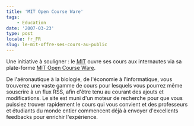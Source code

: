```yaml
---
title: 'MIT Open Course Ware'
tags:
    - Education
date: '2007-03-23'
type: post
locale: fr_FR
slug: le-mit-offre-ses-cours-au-public
---
```


Une initiative à souligner&nbsp;: le <abbr lang="en" title="Massachusetts Institute Of Technology">MIT</abbr> ouvre ses cours aux internautes via sa plate-forme [MIT Open Course Ware](http://ocw.mit.edu/index.htm).

<!-- more -->

De l'aéronautique à la biologie, de l'économie à l'informatique, vous trouverez une vaste gamme de cours pour lesquels vous pourrez même souscrire à un flux RSS, afin d'être tenu au courant des ajouts et modifications. Le site est muni d'un moteur de recherche pour que vous puissiez trouver rapidement le cours qui vous convient et des professeurs et étudiants du monde entier commencent déjà à envoyer d'excellents feedbacks pour enrichir l'expérience.
